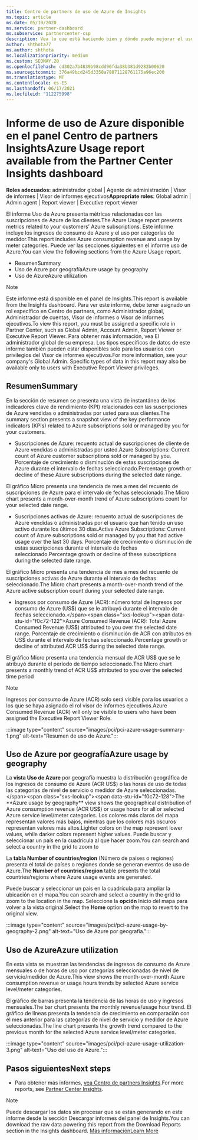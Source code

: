```yaml
---
title: Centro de partners de uso de Azure de Insights
ms.topic: article
ms.date: 05/19/2020
ms.service: partner-dashboard
ms.subservice: partnercenter-csp
description: Vea lo que está haciendo bien y dónde puede mejorar el uso de las suscripciones de Azure que vende o administra para sus clientes.
author: shthota77
ms.author: shthota
ms.localizationpriority: medium
ms.custom: SEOMAY.20
ms.openlocfilehash: cd302a7b4839b98cdd96fda38b381d9282b00620
ms.sourcegitcommit: 376a49bcd245d3358a78871128761175a96ec200
ms.translationtype: MT
ms.contentlocale: es-ES
ms.lasthandoff: 06/17/2021
ms.locfileid: "112275998"
---
```

# <a name="azure-usage-report-available-from-the-partner-center-insights-dashboard"></a><span data-ttu-id="f0c72-103">Informe de uso de Azure disponible en el panel Centro de partners Insights</span><span class="sxs-lookup"><span data-stu-id="f0c72-103">Azure Usage report available from the Partner Center Insights dashboard</span></span>

<span data-ttu-id="f0c72-104">**Roles adecuados:** administrador global | Agente de administración | Visor de informes | Visor de informes ejecutivos</span><span class="sxs-lookup"><span data-stu-id="f0c72-104">**Appropriate roles**: Global admin | Admin agent | Report viewer | Executive report viewer</span></span>

<span data-ttu-id="f0c72-105">El informe Uso de Azure presenta métricas relacionadas con las suscripciones de Azure de los clientes.</span><span class="sxs-lookup"><span data-stu-id="f0c72-105">The Azure Usage report presents metrics related to your customers’ Azure subscriptions.</span></span> <span data-ttu-id="f0c72-106">Este informe incluye los ingresos de consumo de Azure y el uso por categorías de medidor.</span><span class="sxs-lookup"><span data-stu-id="f0c72-106">This report includes Azure consumption revenue and usage by meter categories.</span></span> <span data-ttu-id="f0c72-107">Puede ver las secciones siguientes en el informe uso de Azure.</span><span class="sxs-lookup"><span data-stu-id="f0c72-107">You can view the following sections from the Azure Usage report.</span></span>

- <span data-ttu-id="f0c72-108">Resumen</span><span class="sxs-lookup"><span data-stu-id="f0c72-108">Summary</span></span>
- <span data-ttu-id="f0c72-109">Uso de Azure por geografía</span><span class="sxs-lookup"><span data-stu-id="f0c72-109">Azure usage by geography</span></span>
- <span data-ttu-id="f0c72-110">Uso de Azure</span><span class="sxs-lookup"><span data-stu-id="f0c72-110">Azure utilization</span></span>

 > [!NOTE]
 > <span data-ttu-id="f0c72-111">Este informe está disponible en el panel de Insights.</span><span class="sxs-lookup"><span data-stu-id="f0c72-111">This report is available from the Insights dashboard.</span></span> <span data-ttu-id="f0c72-112">Para ver este informe, debe tener asignado un rol específico en Centro de partners, como Administrador global, Administrador de cuentas, Visor de informes o Visor de informes ejecutivos.</span><span class="sxs-lookup"><span data-stu-id="f0c72-112">To view this report, you must be assigned a specific role in Partner Center, such as Global Admin, Account Admin, Report Viewer or Executive Report Viewer.</span></span> <span data-ttu-id="f0c72-113">Para obtener más información, vea El administrador global de su empresa. Los tipos específicos de datos de este informe también pueden estar disponibles solo para los usuarios con privilegios del Visor de informes ejecutivos.</span><span class="sxs-lookup"><span data-stu-id="f0c72-113">For more information, see your company's Global Admin. Specific types of data in this report may also be available only to users with Executive Report Viewer privileges.</span></span>

## <a name="summary"></a><span data-ttu-id="f0c72-114">Resumen</span><span class="sxs-lookup"><span data-stu-id="f0c72-114">Summary</span></span>

<span data-ttu-id="f0c72-115">En la sección de resumen se presenta una vista de instantánea de los indicadores clave de rendimiento (KPI) relacionados con las suscripciones de Azure vendidas o administradas por usted para sus clientes.</span><span class="sxs-lookup"><span data-stu-id="f0c72-115">The summary section presents a snapshot view of the key performance indicators (KPIs) related to Azure subscriptions sold or managed by you for your customers.</span></span>  

- <span data-ttu-id="f0c72-116">Suscripciones de Azure: recuento actual de suscripciones de cliente de Azure vendidas o administradas por usted.</span><span class="sxs-lookup"><span data-stu-id="f0c72-116">Azure Subscriptions: Current count of Azure customer subscriptions sold or managed by you.</span></span>
<span data-ttu-id="f0c72-117">Porcentaje de crecimiento o disminución de estas suscripciones de Azure durante el intervalo de fechas seleccionado.</span><span class="sxs-lookup"><span data-stu-id="f0c72-117">Percentage growth or decline of these Azure subscriptions during the selected date range.</span></span>

<span data-ttu-id="f0c72-118">El gráfico Micro presenta una tendencia de mes a mes del recuento de suscripciones de Azure para el intervalo de fechas seleccionado.</span><span class="sxs-lookup"><span data-stu-id="f0c72-118">The Micro chart presents a month-over-month trend of Azure subscriptions count for your selected date range.</span></span>
- <span data-ttu-id="f0c72-119">Suscripciones activas de Azure: recuento actual de suscripciones de Azure vendidas o administradas por el usuario que han tenido un uso activo durante los últimos 30 días.</span><span class="sxs-lookup"><span data-stu-id="f0c72-119">Active Azure Subscriptions: Current count of Azure subscriptions sold or managed by you that had active usage over the last 30 days.</span></span>
<span data-ttu-id="f0c72-120">Porcentaje de crecimiento o disminución de estas suscripciones durante el intervalo de fechas seleccionado.</span><span class="sxs-lookup"><span data-stu-id="f0c72-120">Percentage growth or decline of these subscriptions during the selected date range.</span></span>

<span data-ttu-id="f0c72-121">El gráfico Micro presenta una tendencia de mes a mes del recuento de suscripciones activas de Azure durante el intervalo de fechas seleccionado.</span><span class="sxs-lookup"><span data-stu-id="f0c72-121">The Micro chart presents a month-over-month trend of the Azure active subscription count during your selected date range.</span></span>

- <span data-ttu-id="f0c72-122">Ingresos por consumo de Azure (ACR): número total de Ingresos por consumo de Azure (US$) que se le atribuyó durante el intervalo de fechas seleccionado.</span><span class="sxs-lookup"><span data-stu-id="f0c72-122">Azure Consumed Revenue (ACR): Total Azure Consumed Revenue (US$) attributed to you over the selected date range.</span></span>
<span data-ttu-id="f0c72-123">Porcentaje de crecimiento o disminución de ACR con atributos en US$ durante el intervalo de fechas seleccionado.</span><span class="sxs-lookup"><span data-stu-id="f0c72-123">Percentage growth or decline of attributed ACR US$ during the selected date range.</span></span> 

<span data-ttu-id="f0c72-124">El gráfico Micro presenta una tendencia mensual de ACR US$ que se le atribuyó durante el período de tiempo seleccionado.</span><span class="sxs-lookup"><span data-stu-id="f0c72-124">The Micro chart presents a monthly trend of ACR US$ attributed to you over the selected time period</span></span>


> [!NOTE]
 > <span data-ttu-id="f0c72-125">Ingresos por consumo de Azure (ACR) solo será visible para los usuarios a los que se haya asignado el rol visor de informes ejecutivos.</span><span class="sxs-lookup"><span data-stu-id="f0c72-125">Azure Consumed Revenue (ACR) will only be visible to users who have been assigned the Executive Report Viewer Role.</span></span>

:::image type="content" source="images/pci/pci-azure-usage-summary-1.png" alt-text="Resumen de uso de Azure.":::

## <a name="azure-usage-by-geography"></a><span data-ttu-id="f0c72-127">Uso de Azure por geografía</span><span class="sxs-lookup"><span data-stu-id="f0c72-127">Azure usage by geography</span></span>

<span data-ttu-id="f0c72-128">La **vista Uso de Azure** por geografía muestra la distribución geográfica de los ingresos de consumo de Azure (ACR US$) o las horas de uso de todas las categorías de nivel de servicio o medidor de Azure seleccionadas.</span><span class="sxs-lookup"><span data-stu-id="f0c72-128">The **Azure usage by geography** view shows the geographical distribution of Azure consumption revenue (ACR US$) or usage hours for all or selected Azure service level/meter categories.</span></span> <span data-ttu-id="f0c72-129">Los colores más claros del mapa representan valores más bajos, mientras que los colores más oscuros representan valores más altos.</span><span class="sxs-lookup"><span data-stu-id="f0c72-129">Lighter colors on the map represent lower values, while darker colors represent higher values.</span></span> <span data-ttu-id="f0c72-130">Puede buscar y seleccionar un país en la cuadrícula al que hacer zoom.</span><span class="sxs-lookup"><span data-stu-id="f0c72-130">You can search and select a country in the grid to zoom to</span></span> 

<span data-ttu-id="f0c72-131">La **tabla Number of countries/region** (Número de países o regiones) presenta el total de países o regiones donde se generan eventos de uso de Azure.</span><span class="sxs-lookup"><span data-stu-id="f0c72-131">The **Number of countries/region** table presents the total countries/regions where Azure usage events are generated.</span></span>

<span data-ttu-id="f0c72-132">Puede buscar y seleccionar un país en la cuadrícula para ampliar la ubicación en el mapa.</span><span class="sxs-lookup"><span data-stu-id="f0c72-132">You can search and select a country in the grid to zoom to the location in the map.</span></span> <span data-ttu-id="f0c72-133">Seleccione la **opción** Inicio del mapa para volver a la vista original.</span><span class="sxs-lookup"><span data-stu-id="f0c72-133">Select the **Home** option on the map to revert to the original view.</span></span>

:::image type="content" source="images/pci/pci-azure-usage-by-geography-2.png" alt-text="Uso de Azure por geografía.":::

## <a name="azure-utilization"></a><span data-ttu-id="f0c72-135">Uso de Azure</span><span class="sxs-lookup"><span data-stu-id="f0c72-135">Azure utilization</span></span>

<span data-ttu-id="f0c72-136">En esta vista se muestran las tendencias de ingresos de consumo de Azure mensuales o de horas de uso por categorías seleccionadas de nivel de servicio/medidor de Azure.</span><span class="sxs-lookup"><span data-stu-id="f0c72-136">This view shows the month-over-month Azure consumption revenue or usage hours trends by selected Azure service level/meter categories.</span></span> 

<span data-ttu-id="f0c72-137">El gráfico de barras presenta la tendencia de las horas de uso y ingresos mensuales.</span><span class="sxs-lookup"><span data-stu-id="f0c72-137">The bar chart presents the monthly revenue/usage hour trend.</span></span> <span data-ttu-id="f0c72-138">El gráfico de líneas presenta la tendencia de crecimiento en comparación con el mes anterior para las categorías de nivel de servicio y medidor de Azure seleccionadas.</span><span class="sxs-lookup"><span data-stu-id="f0c72-138">The line chart presents the growth trend compared to the previous month for the selected Azure service level/meter categories.</span></span>

:::image type="content" source="images/pci/pci-azure-usage-utilization-3.png" alt-text="Uso del uso de Azure.":::

## <a name="next-steps"></a><span data-ttu-id="f0c72-140">Pasos siguientes</span><span class="sxs-lookup"><span data-stu-id="f0c72-140">Next steps</span></span>

- <span data-ttu-id="f0c72-141">Para obtener más informes, [vea Centro de partners Insights](partner-center-insights.md).</span><span class="sxs-lookup"><span data-stu-id="f0c72-141">For more reports, see [Partner Center Insights](partner-center-insights.md).</span></span>

>[!NOTE] 
> <span data-ttu-id="f0c72-142">Puede descargar los datos sin procesar que se están generando en este informe desde la sección Descargar informes del panel de Insights.</span><span class="sxs-lookup"><span data-stu-id="f0c72-142">You can download the raw data powering this report from the Download Reports section in the Insights dashboard.</span></span> [<span data-ttu-id="f0c72-143">Más información</span><span class="sxs-lookup"><span data-stu-id="f0c72-143">Learn More</span></span>](pci-download-reports.md) 
